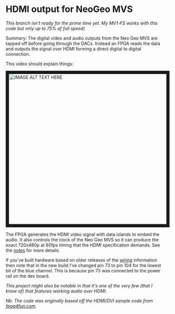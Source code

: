 HDMI output for NeoGeo MVS
==========================

*This branch isn't ready for the prime time yet. My MV1-FS works with this code but only up to 75% of full speed)*

Summary: The digital video and audio outputs from the Neo Geo MVS are tapped off before going through the DACs. Instead an FPGA reads the data and outputs the signal over HDMI forming a direct digital to digital connection.

This video should explain things:

<a href="http://www.youtube.com/watch?feature=player_embedded&v=bTamCo2C6kg
" target="_blank"><img src="http://img.youtube.com/vi/bTamCo2C6kg/0.jpg" 
alt="IMAGE ALT TEXT HERE" width="640" height="480" border="10" /></a>

The FPGA generates the HDMI video signal with data islands to embed the audio. It also controls the clock of the Neo Geo MVS so it can produce the exact 720x480p at 60fps timing that the HDMI specification demands. See the [notes](Notes.md) for more details.

If you've built hardware based on older releases of the [wiring](Wiring.md) information then note that in the new build I've changed pin 73 to pin 104 for the lowest bit of the blue channel. This is because pin 73 was connected to the power rail on the dev board.

*This project might also be notable in that it's one of the very few (that I know of) that features working audio over HDMI.*

*Nb. The code was originally based off the HDMI/DVI sample code from [fpga4fun.com](http://www.fpga4fun.com/HDMI.html).*
